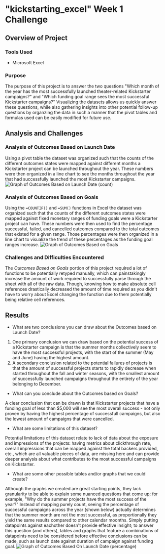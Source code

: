 # "kickstarting_excel" Week 1 Challenge
## Overview of Project
### Tools Used
* Microsoft Excel
### Purpose
The purpose of this project is to answer the two questions "Which month of the year has the most successfully launched theater-related Kickstarter campaigns?" and "Which funding goal range sees the most successful Kickstarter campaigns?" Visualizing the datasets allows us quickly answer these questions, while also gathering insights into other potential follow-up questions by organzing the data in such a manner that the pivot tables and formulas used can be easily modified for future use.
## Analysis and Challenges
### Analysis of Outcomes Based on Launch Date
Using a pivot table the dataset was organized such that the counts of the different outcomes states were mapped against different months a Kickstarter project can be launched throughout the year. These numbers were then organized in a line chart to see the months throughout the year that had successfully launched the most Kickstarter campaigns.
![Graph of Outcomes Based on Launch Date (count)](https://github.com/rudiferr/kickstarter-analysis/blob/main/graphPictures/Theater%20Outcomes%20vs%20Launch%20(count).png)
### Analysis of Outcomes Based on Goals
Using the `=COUNTIF()` and `=SUM()` functions in Excel the dataset was organized such that the counts of the different outcomes states were mapped against fixed monetary ranges of funding goals were a Kickstarter project can have. These numbers were then used to find the percentage successful, failed, and cancelled outcomes compared to the total outcomes that existed for a given range. Those percentages were then organized in a line chart to visualize the trend of these percentages as the funding goal ranges increase.
![Graph of Outcomes Based on Goals](https://github.com/rudiferr/kickstarter-analysis/blob/main/graphPictures/Outcomes%20vs%20Goals.png)
### Challenges and Difficulties Encountered
The *Outcomes Based on Goals* portion of this project required a lot of functions to be potentially retyped manually, which can painstakingly increase the amount of work required to successfully parse through the sheet with all of the raw data. Though, knowing how to make absolute cell references drastically decreased the amount of time required as you didn't have to worry about Excel changing the function due to them potentially being relative cell references.
## Results
- What are two conclusions you can draw about the Outcomes based on Launch Date?
1. One primary conclusion we can draw based on the potential success of a Kickstarter campaign is that the summer months collectively seem to have the most successful projects, with the start of the summer (May and June) having the highest amount.
2. A secondary conclusion related to the potential failures of projects is that the amount of successful projects starts to rapidly decrease when started throughout the fall and winter seasons, with the smallest amount of successfully launched campaigns throughout the entirety of the year belonging to December.
- What can you conclude about the Outcomes based on Goals?

A clear conclusion that can be drawn is that Kickstarter projects that have a funding goal of less than $5,000 will see the most overall success - not only proven by having the highest percentage of successfull campaigns, but also the lowest amount of campaigns that were cancelled.
- What are some limitations of this dataset?

Potential limitations of this dataset relate to lack of data about the exposure and impressions of the projects: having metrics about clickthrough rate, overall impressions that can be mapped against the total backers provided, etc., which are all valuable pieces of data, are missing here and can provide deeper analysis about what contributes to the most successful campaigns on Kickstarter.
- What are some other possible tables and/or graphs that we could create?

Although the graphs we created are great starting points, they lack granularity to be able to explain some nuanced questions that come up; for example, "Why do the summer projects have the most success of the year?" Instead of mapping purely count, seeing the percentage of successful campaigns across the year (shown below) actually determines that the summer month are not the most successful, as proportionally they yield the same results compared to other calendar moonths. Simply putting datapoints against eachother  doesn't provide effective insight; to answer this question (and others), tables and graphs that feature a combinations of datapoints need to be considered before effective conclusions can be made, such as launch date against duration of campaign against funding goal.
![Graph of Outcomes Based On Launch Date (percentage)](https://github.com/rudiferr/kickstarter-analysis/blob/main/graphPictures/Theater%20Outcomes%20vs%20Launch%20(percentage).png)

